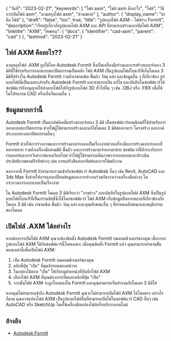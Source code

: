 {
"วันที่": "2023-02-21",
  "keywords": [
"ไฟล์ axm",
"ไฟล์ axm คืออะไร",
"ไฟล์",
"วิธีการเปิดไฟล์ axm",
"นามสกุลไฟล์ axm",
"ส่วนขยาย"
],
  "author": {
"display_name": "ชาคีล ไฟซ์"
},
"draft": "false",
"toc": true,
"title": "รูปแบบไฟล์ AXM - ไฟล์ร่าง FormIt",
  "description":"เรียนรู้เกี่ยวกับรูปแบบไฟล์ AXM และ API ที่สามารถสร้างและเปิดไฟล์ AXM",
"linktitle": "AXM",
  "menu": {
    "docs": {
      "identifier": "cad-axm",
      "parent": "cad"
}
},
"lastmod": "2023-02-21"
}

## ไฟล์ AXM คืออะไร??

นามสกุลไฟล์ .AXM ถูกใช้โดย Autodesk FormIt ซึ่งเป็นเครื่องมือร่างและการสร้างแบบจำลอง 3 มิติที่ใช้สำหรับการออกแบบสถาปัตยกรรมเป็นหลัก ไฟล์ AXM เป็นรูปแบบไฟล์ไบนารีที่เก็บโมเดล 3 มิติที่สร้างใน Autodesk FormIt รวมถึงเรขาคณิต พื้นผิว วัสดุ แสง และข้อมูลอื่น ๆ ที่เกี่ยวข้อง รูปแบบไฟล์นี้เป็นเฉพาะสำหรับ Autodesk FormIt และสามารถเปิด แก้ไข และบันทึกในซอฟต์แวร์ได้ ซอฟต์แวร์ยังอนุญาตให้ส่งออกไฟล์ไปยังรูปแบบไฟล์ 3D ทั่วไปอื่น ๆ เช่น .OBJ หรือ .FBX เพื่อใช้ในโปรแกรม CAD หรือเอ็นจิ้นเกมอื่น ๆ

## ข้อมูลมากกว่านี้

Autodesk FormIt เป็นแอปพลิเคชั่นสร้างแบบจำลอง 3 มิติ เป็นซอฟต์แวร์ยอดนิยมที่ใช้สำหรับการออกแบบสถาปัตยกรรม ช่วยให้ผู้ใช้สามารถสร้างและแก้ไขโมเดล 3 มิติของอาคาร โครงสร้าง และองค์ประกอบทางสถาปัตยกรรมอื่นๆ

FormIt ช่วยให้การร่างภาพและการสร้างแบบจำลองเป็นเรื่องง่ายด้วยเครื่องมือการสร้างแบบจำลองที่หลากหลาย รวมถึงเครื่องมือสามมิติ พื้นผิว และการสร้างแบบจำลองตาข่าย ซอฟต์แวร์นี้ยังรองรับการเรนเดอร์และการวิเคราะห์แบบเรียลไทม์ ทำให้ผู้ใช้สามารถเห็นภาพการออกแบบและประเมินประสิทธิภาพตามปัจจัยต่างๆ เช่น การแผ่รังสีแสงอาทิตย์และการใช้พลังงาน

นอกจากนี้ FormIt ยังสามารถรวมเข้ากับซอฟต์แวร์ Autodesk อื่นๆ เช่น Revit, AutoCAD และ 3ds Max ซึ่งช่วยให้การแลกเปลี่ยนข้อมูลและการทำงานร่วมกันระหว่างเครื่องมือต่างๆ ในกระบวนการออกแบบเป็นเรื่องง่าย

ใน Autodesk FormIt โมเดล 3 มิติเรียกว่า "ภาพร่าง" และบันทึกในรูปแบบไฟล์ AXM ซึ่งเป็นรูปแบบไฟล์ไบนารีที่เป็นกรรมสิทธิ์ซึ่งใช้โดยซอฟต์แวร์ ไฟล์ AXM เก็บข้อมูลที่หลากหลายที่เกี่ยวข้องกับโมเดล 3 มิติ เช่น เรขาคณิต พื้นผิว วัสดุ แสง และคุณลักษณะอื่น ๆ ที่กำหนดลักษณะและพฤติกรรมของโมเดล

## เปิดไฟล์ .AXM ได้อย่างไร

หากต้องการเปิดไฟล์ AXM คุณจะต้องติดตั้ง Autodesk FormIt บนคอมพิวเตอร์ของคุณ เนื่องจากรูปแบบไฟล์ AXM ใช้กับซอฟต์แวร์นี้โดยเฉพาะ เมื่อคุณติดตั้ง FormIt แล้ว คุณสามารถทำตามขั้นตอนเหล่านี้เพื่อเปิดไฟล์ AXM:

1. เปิด Autodesk FormIt บนคอมพิวเตอร์ของคุณ
2. คลิกที่ปุ่ม "เปิด" ที่มุมซ้ายบนของหน้าจอ
3. ในกล่องโต้ตอบ "เปิด" ให้เรียกดูตำแหน่งที่บันทึกไฟล์ AXM
4. เลือกไฟล์ AXM ที่คุณต้องการเปิดและคลิกที่ปุ่ม "เปิด"
5. จากนั้นไฟล์ AXM จะถูกโหลดลงใน FormIt และคุณสามารถเริ่มทำงานกับโมเดล 3 มิติได้

หากคุณไม่สามารถเข้าถึง Autodesk FormIt คุณจะไม่สามารถเปิดไฟล์ AXM ได้โดยตรง อย่างไรก็ตาม คุณอาจแปลงไฟล์ AXM เป็นรูปแบบไฟล์อื่นที่สามารถเปิดได้ในซอฟต์แวร์ CAD อื่นๆ เช่น AutoCAD หรือ SketchUp โดยใช้เครื่องมือแปลงไฟล์หรือบริการออนไลน์

## อ้างอิง
* [Autodesk FormIt](https://formit.autodesk.com/)
